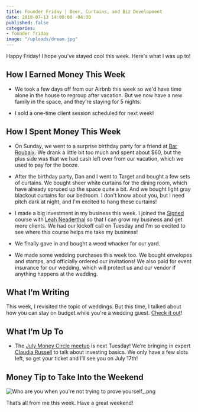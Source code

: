 ```yaml
---
title: Founder Friday | Beer, Curtains, and Biz Development
date: 2018-07-13 14:00:00 -04:00
published: false
categories:
- founder friday
image: "/uploads/dream.jpg"
---
```


Happy Friday! I hope you've stayed cool this week. Here's what I was up to!

## **How I Earned Money This Week**

* We took a few days off from our Airbnb this week so we'd have time alone in the house to regroup after vacation. But we now have a new family in the space, and they're staying for 5 nights.

* I sold a one-time client session scheduled for next week!

## **How I Spent Money This Week**

* On Sunday, we went to a surprise birthday party for a friend at [Bar Roubaix](http://www.roubaixdc.com/). We drank a little bit too much and spent about $60, but the plus side was that we had cash left over from our vacation, which we used to pay for the booze.

* After the birthday party, Dan and I went to Target and bought a few sets of curtains. We bought sheer white curtains for the dining room, which have already spruced up the space quite a bit. And we bought light gray blackout curtains for our bedroom. I don't know about you, but I need pitch dark at night, and I'm excited to hang these curtains!

* I made a big investment in my business this week. I joined the [Signed](https://www.smartgetspaid.com/signed/) course with [Leah Neaderthal](https://www.smartgetspaid.com/about/) so that I can grow my business and get more clients. We had our kickoff call on Tuesday and I'm so excited to see where this course helps me take my business!

* We finally gave in and bought a weed whacker for our yard. 

* We made some wedding purchases this week too. We bought envelopes and stamps, and officially ordered our invitations! We also paid for event insurance for our wedding, which will protect us and our vendor if anything happens at the wedding.

## **What I’m Writing**

This week, I revisited the topic of weddings. But this time, I talked about how  you can stay on budget while you're a wedding guest. [Check it out](https://www.maggiegermano.com/blog/how-to-stay-on-budget-while-all-your-friends-get-married/)!

## **What I’m Up To**

* The [July Money Circle meetup](https://www.maggiegermano.com/events/investing-101/) is next Tuesday! We’re bringing in expert [Claudia Russell](http://msengineeredwealth.com/) to talk about investing basics. We only have a few slots left, so get your ticket and I’ll see you on July 17th!

## **Money Tip to Take Into the Weekend**

![Who are you when you're not trying to prove yourself_.png](/uploads/Who%20are%20you%20when%20you're%20not%20trying%20to%20prove%20yourself_.png)

That’s all from me this week. Have a great weekend!